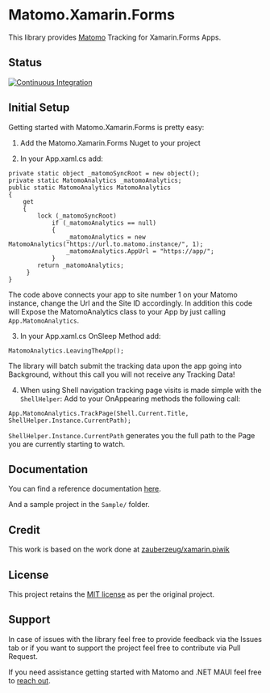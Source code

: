 # Matomo.Xamarin.Forms

This library provides [Matomo](https://matomo.org) Tracking for Xamarin.Forms Apps.

## Status

[![Continuous Integration](https://github.com/bfn-tech/Matomo.Xamarin.Forms/actions/workflows/ci.yml/badge.svg)](https://github.com/bfn-tech/Matomo.Xamarin.Forms/actions/workflows/ci.yml)

## Initial Setup

Getting started with Matomo.Xamarin.Forms is pretty easy:

1. Add the Matomo.Xamarin.Forms Nuget to your project

2. In your App.xaml.cs add:

```
private static object _matomoSyncRoot = new object();
private static MatomoAnalytics _matomoAnalytics;
public static MatomoAnalytics MatomoAnalytics
{
    get
    {
        lock (_matomoSyncRoot)
            if (_matomoAnalytics == null)
            {
                _matomoAnalytics = new MatomoAnalytics("https://url.to.matomo.instance/", 1);
                _matomoAnalytics.AppUrl = "https://app/";
            }
        return _matomoAnalytics;
     }
}
```

The code above connects your app to site number 1 on your Matomo instance, change the Url and the Site ID accordingly.
In addition this code will Expose the MatomoAnalytics class to your App by just calling `App.MatomoAnalytics`.

3. In your App.xaml.cs OnSleep Method add:

```
MatomoAnalytics.LeavingTheApp();
```

The library will batch submit the tracking data upon the app going into Background, without this call you will not receive any Tracking Data!

4. When using Shell navigation tracking page visits is made simple with the `ShellHelper`: Add to your OnAppearing methods the following call:

```
App.MatomoAnalytics.TrackPage(Shell.Current.Title, ShellHelper.Instance.CurrentPath);
```

`ShellHelper.Instance.CurrentPath` generates you the full path to the Page you are currently starting to watch.

## Documentation

You can find a reference documentation [here](https://bfn-tech.github.io/Matomo.Xamarin.Forms/html/index.html).

And a sample project in the `Sample/` folder.

## Credit

This work is based on the work done at [zauberzeug/xamarin.piwik](https://github.com/zauberzeug/xamarin.piwik)

## License

This project retains the [MIT license](https://github.com/bfn-tech/Matomo.Maui/blob/main/LICENSE.md) as per the original project.

## Support

In case of issues with the library feel free to provide feedback via the Issues tab or if you want to support the project feel free to contribute via Pull Request.

If you need assistance getting started with Matomo and .NET MAUI feel free to [reach out](https://www.bnotech.com/en/contact.html).